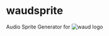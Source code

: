 # waudsprite

Audio Sprite Generator for ![waud logo](https://raw.githubusercontent.com/adireddy/waud/master/logo.png)
